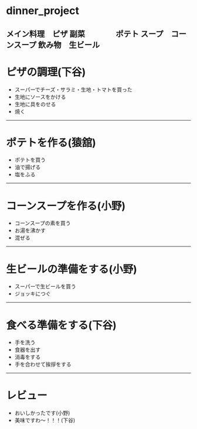 # dinner_project
メイン料理　ピザ
副菜　　　　ポテト
スープ　コーンスープ
飲み物　生ビール
---
# ピザの調理(下谷)
- スーパーでチーズ・サラミ・生地・トマトを買った
- 生地にソースをかける
- 生地に具をのせる
- 焼く
---
# ポテトを作る(猿舘)
- ポテトを買う
- 油で揚げる
- 塩をふる
---
# コーンスープを作る(小野)
- コーンスープの素を買う
- お湯を沸かす
- 混ぜる
---
# 生ビールの準備をする(小野)
- スーパーで生ビールを買う
- ジョッキにつぐ
---
# 食べる準備をする(下谷)
- 手を洗う
- 食器を出す
- 消毒をする
- 手を合わせて挨拶をする
---
# レビュー
- おいしかったです(小野)
- 美味ですわ～！！！(下谷)